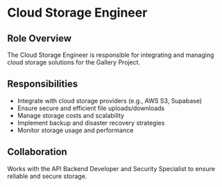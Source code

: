 # Cloud Storage Engineer

## Role Overview

The Cloud Storage Engineer is responsible for integrating and managing cloud storage 
solutions for the Gallery Project.

## Responsibilities

- Integrate with cloud storage providers (e.g., AWS S3, Supabase)
- Ensure secure and efficient file uploads/downloads
- Manage storage costs and scalability
- Implement backup and disaster recovery strategies
- Monitor storage usage and performance

## Collaboration

Works with the API Backend Developer and Security Specialist to ensure reliable and 
secure storage.
